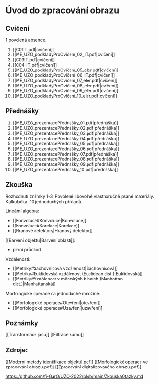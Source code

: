 # Úvod do zpracování obrazu

## Cvičení
1 povolená absence.

1. [[C01IT.pdf|cvičení]]
2. [[ME_UZO_podkladyProCvičení_02_IT.pdf|cvičení]]
3. [[C03IT.pdf|cvičení]]
4. [[C04-IT.pdf|cvičení]]
5. [[ME_UZO_podkladyProCvičení_05_eler.pdf|cvičení]]
6. [[ME_UZO_podkladyProCvičení_06_IT.pdf|cvičení]]
7. [[ME_UZO_podkladyProCvičení_07_eler.pdf|cvičení]]
8. [[ME_UZO_podkladyProCvičení_08_eler.pdf|cvičení]]
9. [[ME_UZO_podkladyProCvičení_09_eler.pdf|cvičení]]
10. [[ME_UZO_podkladyProCvičení_10_eler.pdf|cvičení]]

## Přednášky

1. [[ME_UZO_prezentacePřednášky_01.pdf|přednáška]]
2. [[ME_UZO_prezentacePřednášky_02.pdf|přednáška]]
3. [[ME_UZO_prezentacePřednášky_03.pdf|přednáška]]
4. [[ME_UZO_prezentacePřednášky_04.pdf|přednáška]]
5. [[ME_UZO_prezentacePřednášky_05.pdf|přednáška]]
6. [[ME_UZO_prezentacePřednášky_06.pdf|přednáška]]
7. [[ME_UZO_prezentacePřednášky_07.pdf|přednáška]]
8. [[ME_UZO_prezentacePřednášky_08.pdf|přednáška]]
9. [[ME_UZO_prezentacePřednášky_09.pdf|přednáška]]
10. [[ME_UZO_prezentacePřednášky_10.pdf|přednáška]]

## Zkouška
Rozhodnutí známky 1-3.
Povolené libovolné vlastnoručně psané materiály. Kalkulačka. 10 jednoduchých příkladů.

Lineární algebra:
- [[Konvoluce#Konvoluce|Konvoluce]]
- [[Konvoluce#Korelace|Korelace]]
- [[Hranové detektory|Hranový detektor]]

[[Barvení objektu|Barvení oblastí]]:
- první průchod

Vzdálenosti: 
- [[Metriky#Šachovnicová vzdálenost|Šachovnicová]]
- [[Metriky#Euklidovská vzdálenost (Euclidean dist.)|Euklidovská]]
- [[Metriky#Vzdálenost v městských blocích (Manhattan dist.)|Manhattanská]]

Morfologické operace na jednoduché množině:
- [[Morfologické operace#Otevření|otevření]]
- [[Morfologické operace#Uzavření|uzavření]]

## Poznámky
[[Transformace jasu]]
[[Filtrace šumu]]

## Zdroje:
[[Moderní metody identifikace objektů.pdf]]
[[Morfologické operace ve zpracování obrazu.pdf]]
[[Zpracování digitalizovaného obrazu.pdf]]

https://github.com/fi-GarO/UZO-2022/blob/main/ZkouskaOtazky.md